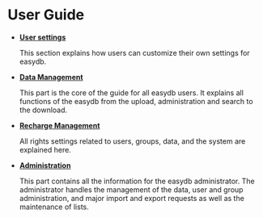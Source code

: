 # User Guide


* [**User settings**](./userprefs/userprefs.md)

    This section explains how users can customize their own settings for easydb.

* [**Data Management**](./datamanagement/datamanagement.md)

    This part is the core of the guide for all easydb users. It explains all functions of the easydb from the upload, administration and search to the download.

* [**Recharge Management**](./rightsmanagement/rightsmanagement.md)

    All rights settings related to users, groups, data, and the system are explained here.

* [**Administration**](./administration/administration.md)

    This part contains all the information for the easydb administrator. The administrator handles the management of the data, user and group administration, and major import and export requests as well as the maintenance of lists.